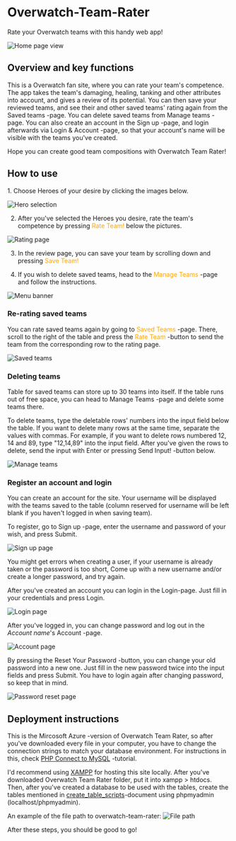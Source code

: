 # Overwatch-Team-Rater
Rate your Overwatch teams with this handy web app!

![Home page view](https://github.com/bishasaurus/Overwatch-Team-Rater/blob/master/screenshots/owtr_home.PNG)

<h2>Overview and key functions</h2>

<p>This is a Overwatch fan site, where you can rate your team's competence. The app takes the team's damaging, healing, tanking and other attributes into account, and gives a review of its potential. You can then save your reviewed teams, and see their and other saved teams' rating again from the Saved teams -page. You can delete saved teams from Manage teams -page. You can also create an account in the Sign up -page, and login afterwards via Login & Account -page, so that your account's name will be visible with the teams you've created. 

Hope you can create good team compositions with Overwatch Team Rater!</p>

<h2>How to use</h2>
<p>1. Choose Heroes of your desire by clicking the images below. 
  
![Hero selection](https://github.com/bishasaurus/Overwatch-Team-Rater/blob/master/screenshots/owtr_hero_select.PNG)

2. After you've selected the Heroes you desire, rate the team's competence by pressing <span style="color:orange;">Rate Team!</span> below the pictures.

![Rating page](https://github.com/bishasaurus/Overwatch-Team-Rater/blob/master/screenshots/owtr_rating.PNG)

3. In the review page, you can save your team by scrolling down and pressing <span style="color:orange;">Save Team!</span>

4. If you wish to delete saved teams, head to the <span style="color:orange;">Manage Teams</span> -page and follow the instructions.</p>

![Menu banner](https://github.com/bishasaurus/Overwatch-Team-Rater/blob/master/screenshots/owtr_banner2.PNG)

<h3>Re-rating saved teams</h3>

<p>You can rate saved teams again by going to <span style="color:orange;">Saved Teams</span> -page. There, scroll to the right of the table and press the <span style="color:orange;">Rate Team</span> -button to send the team from the corresponding row to the rating page.</p>

![Saved teams](https://github.com/bishasaurus/Overwatch-Team-Rater/blob/master/screenshots/owtr_saved_teams.PNG)

<h3>Deleting teams</h3>

<p>Table for saved teams can store up to 30 teams into itself. If the table runs out of free space, you can head to Manage Teams -page and delete some teams there.
  
To delete teams, type the deletable rows' numbers into the input field below the table. If you want to delete many rows at the same time, separate the values with commas. For example, if you want to delete rows numbered 12, 14 and 89, type "12,14,89" into the input field. After you've given the rows to delete, send the input with Enter or pressing Send Input! -button below.</p>

![Manage teams](https://github.com/bishasaurus/Overwatch-Team-Rater/blob/master/screenshots/owtr_delete.PNG)

<h3>Register an account and login</h3>

<p>You can create an account for the site. Your username will be displayed with the teams saved to the table (column reserved for username will be left blank if you haven't logged in when saving team).
  
To register, go to Sign up -page, enter the username and password of your wish, and press Submit.

![Sign up page](https://github.com/bishasaurus/Overwatch-Team-Rater/blob/master/screenshots/owtr_register.PNG)

You might get errors when creating a user, if your username is already taken or the password is too short, Come up with a new username and/or create a longer password, and try again.

After you've created an account you can login in the Login-page. Just fill in your credentials and press Login.

![Login page](https://github.com/bishasaurus/Overwatch-Team-Rater/blob/master/screenshots/owtr_prelogin.PNG)

After you've logged in, you can change password and log out in the *Account name*'s Account -page.

![Account page](https://github.com/bishasaurus/Overwatch-Team-Rater/blob/master/screenshots/owtr_login.PNG)

By pressing the Reset Your Password -button, you can change your old password into a new one. Just fill in the new password twice into the input fields and press Submit. You have to login again after changing password, so keep that in mind.</p>

![Password reset page](https://github.com/bishasaurus/Overwatch-Team-Rater/blob/master/screenshots/owtr_reset.PNG)

<h2>Deployment instructions</h2>

<p>This is the Mircosoft Azure -version of Overwatch Team Rater, so after you've downloaded every file in your computer, you have to change the connection strings to match your database environment. For instructions in this, check <a href="https://www.w3schools.com/php/php_mysql_connect.asp">PHP Connect to MySQL</a> -tutorial.
  
I'd recommend using <a href="https://www.apachefriends.org/download.html">XAMPP</a> for hosting this site locally. After you've downloaded Overwatch Team Rater folder, put it into xampp > htdocs. Then, after you've created a database to be used with the tables, create the tables mentioned in <a href="https://github.com/bishasaurus/Overwatch-Team-Rater/blob/master/create_table_scripts">create_table_scripts</a>-document using phpmyadmin (localhost/phpmyadmin).

An example of the file path to overwatch-team-rater:
![File path](https://github.com/bishasaurus/Overwatch-Team-Rater/blob/master/screenshots/owtr_file_path.PNG)
  
After these steps, you should be good to go!</p>

